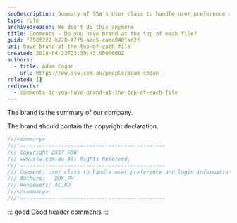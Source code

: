 ```yaml
---
seoDescription: Summary of SSW's User class to handle user preference and login information with copyright declaration.
type: rule
archivedreason: We don't do this anymore
title: Comments - Do you have brand at the top of each file?
guid: f758f222-b220-47f5-aac5-cabe8401ad2f
uri: have-brand-at-the-top-of-each-file
created: 2018-04-23T23:39:43.0000000Z
authors:
  - title: Adam Cogan
    url: https://ww.ssw.com.au/people/adam-cogan
related: []
redirects:
  - comments-do-you-have-brand-at-the-top-of-each-file
---
```


The brand is the summary of our company.

<!--endintro-->

The brand should contain the copyright declaration.

```vs
///<summary>
///'----------------------------------------------
/// Copyright 2017 SSW 
/// www.ssw.com.au All Rights Reserved.
///'----------------------------------------------
/// Comment: User class to handle user preference and login information
/// Authors:   DDK,PH
/// Reviewers: AC,RD
///</summary>
///'----------------------------------------------
```

::: good
Good header comments
:::
